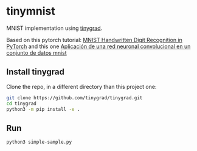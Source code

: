 # tinymnist

MNIST implementation using [tinygrad](https://github.com/tinygrad/tinygrad).

Based on this pytorch tutorial: [MNIST Handwritten Digit Recognition in PyTorch](https://nextjournal.com/gkoehler/pytorch-mnist) and this one [Aplicación de una red neuronal convolucional en un conjunto de datos mnist](https://www.geeksforgeeks.org/applying-convolutional-neural-network-on-mnist-dataset/)

## Install tinygrad

Clone the repo, in a different directory than this project one:
```bash
git clone https://github.com/tinygrad/tinygrad.git
cd tinygrad
python3 -m pip install -e .
```

## Run

```bash
python3 simple-sample.py
```
